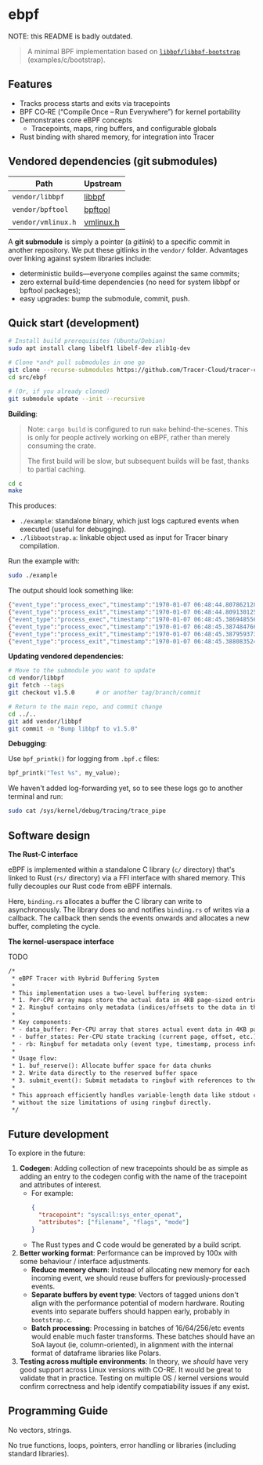 # ebpf

NOTE: this README is badly outdated.

> A minimal BPF implementation based on [`libbpf/libbpf-bootstrap`](https://github.com/libbpf/libbpf-bootstrap) (examples/c/bootstrap).

## Features

- Tracks process starts and exits via tracepoints
- BPF CO‑RE (“Compile Once – Run Everywhere”) for kernel portability
- Demonstrates core eBPF concepts
  - Tracepoints, maps, ring buffers, and configurable globals
- Rust binding with shared memory, for integration into Tracer

## Vendored dependencies (git submodules)

| **Path**            | **Upstream**                                      |
|---------------------|---------------------------------------------------|
| `vendor/libbpf`     | [libbpf](https://github.com/libbpf/libbpf)        |
| `vendor/bpftool`    | [bpftool](https://github.com/libbpf/bpftool)      |
| `vendor/vmlinux.h`  | [vmlinux.h](https://github.com/libbpf/vmlinux.h)  |

A **git submodule** is simply a pointer (a *gitlink*) to a specific commit in another repository.
We put these gitlinks in the `vendor/` folder.
Advantages over linking against system libraries include:

* deterministic builds—everyone compiles against the same commits;
* zero external build‑time dependencies (no need for system libbpf or bpftool packages);
* easy upgrades: bump the submodule, commit, push.

## Quick start (development)

```sh
# Install build prerequisites (Ubuntu/Debian)
sudo apt install clang libelf1 libelf-dev zlib1g-dev

# Clone *and* pull submodules in one go
git clone --recurse-submodules https://github.com/Tracer-Cloud/tracer-client
cd src/ebpf

# (Or, if you already cloned)
git submodule update --init --recursive
```

**Building**:

> Note: `cargo build` is configured to run `make` behind-the-scenes. This is only for people actively working on eBPF, rather than merely consuming the crate.
>
> The first build will be slow, but subsequent builds will be fast, thanks to partial caching.

```sh
cd c
make
```

This produces:

- `./example`: standalone binary, which just logs captured events when executed (useful for debugging).
- `./libbootstrap.a`: linkable object used as input for Tracer binary compilation.

Run the example with:

```sh
sudo ./example
```

The output should look something like:

```sh
{"event_type":"process_exec","timestamp":"1970-01-07 06:48:44.807862128","pid":1258136,"ppid":1244910,"comm":"git","argc":9,"argv":["/usr/bin/git","-c","core.quotepath=false","-c","color.ui=false","rev-parse","--verify","--end-of-options","1252231^{commit}"]}
{"event_type":"process_exit","timestamp":"1970-01-07 06:48:44.809130125","pid":1258136,"ppid":1244910}
{"event_type":"process_exec","timestamp":"1970-01-07 06:48:45.386948556","pid":1258137,"ppid":1206440,"comm":"sh","argc":3,"argv":["/bin/sh","-c","which ps"]}
{"event_type":"process_exec","timestamp":"1970-01-07 06:48:45.387484766","pid":1258138,"ppid":1258137,"comm":"which","argc":3,"argv":["/bin/sh","/usr/bin/which","ps"]}
{"event_type":"process_exit","timestamp":"1970-01-07 06:48:45.387959373","pid":1258138,"ppid":1258137}
{"event_type":"process_exit","timestamp":"1970-01-07 06:48:45.388083524","pid":1258137,"ppid":1206440}
```

**Updating vendored dependencies**:

```sh
# Move to the submodule you want to update
cd vendor/libbpf
git fetch --tags
git checkout v1.5.0      # or another tag/branch/commit

# Return to the main repo, and commit change
cd ../..
git add vendor/libbpf
git commit -m "Bump libbpf to v1.5.0"
```

**Debugging**:

Use `bpf_printk()` for logging from `.bpf.c` files:

```c
bpf_printk("Test %s", my_value);
```

We haven't added log-forwarding yet, so to see these logs go to another terminal and run:

```sh
sudo cat /sys/kernel/debug/tracing/trace_pipe
```

## Software design

**The Rust-C interface**

eBPF is implemented within a standalone C library (`c/` directory) that's linked to Rust (`rs/` directory) via a FFI interface with shared memory. This fully decouples our Rust code from eBPF internals.

Here, `binding.rs` allocates a buffer the C library can write to asynchronously. The library does so and notifies `binding.rs` of writes via a callback. The callback then sends the events onwards and allocates a new buffer, completing the cycle.

**The kernel-userspace interface**

TODO

```txt
/*
 * eBPF Tracer with Hybrid Buffering System
 *
 * This implementation uses a two-level buffering system:
 * 1. Per-CPU array maps store the actual data in 4KB page-sized entries
 * 2. Ringbuf contains only metadata (indices/offsets to the data in the per-CPU arrays)
 *
 * Key components:
 * - data_buffer: Per-CPU array that stores actual event data in 4KB pages
 * - buffer_states: Per-CPU state tracking (current page, offset, etc.)
 * - rb: Ringbuf for metadata only (event type, timestamp, process info, buffer location)
 *
 * Usage flow:
 * 1. buf_reserve(): Allocate buffer space for data chunks
 * 2. Write data directly to the reserved buffer space
 * 3. submit_event(): Submit metadata to ringbuf with references to the data
 *
 * This approach efficiently handles variable-length data like stdout capture
 * without the size limitations of using ringbuf directly.
 */
```

## Future development

To explore in the future:

1. **Codegen**: Adding collection of new tracepoints should be as simple as adding an entry to the codegen config with the name of the tracepoint and attributes of interest.
    - For example: 
      ```json
      {
        "tracepoint": "syscall:sys_enter_openat",
        "attributes": ["filename", "flags", "mode"]
      }
      ```
    - The Rust types and C code would be generated by a build script.
2. **Better working format**: Performance can be improved by 100x with some behaviour / interface adjustments.
    - **Reduce memory churn**: Instead of allocating new memory for each incoming event, we should reuse buffers for previously-processed events.
    - **Separate buffers by event type**: Vectors of tagged unions don't align with the performance potential of modern hardware. Routing events into separate buffers should happen early, probably in `bootstrap.c`.
    - **Batch processing**: Processing in batches of 16/64/256/etc events would enable much faster transforms. These batches should have an SoA layout (ie, column-oriented), in alignment with the internal format of dataframe libraries like Polars.
3. **Testing across multiple environments**: In theory, we _should_ have very good support across Linux versions with CO-RE. It would be great to validate that in practice. Testing on multiple OS / kernel versions would confirm correctness and help identify compatiability issues if any exist.


## Programming Guide

No vectors, strings.

No true functions, loops, pointers, error handling or libraries (including standard libraries).